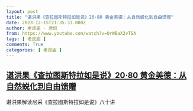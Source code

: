 ```yaml
---
layout: post
title: "谌洪果《查拉图斯特拉如是说》20·80 黄金美德：从自然蜕化到自由馈赠"
date: 2023-12-15T21:35:33.000Z
author: 老虎庙 · 虎侃
from: https://www.youtube.com/watch?v=OrWBaX2vTSA
tags: [ 老虎庙 ]
comments: True
categories: [ 老虎庙 ]
---
```

<!--1702676133000-->
[谌洪果《查拉图斯特拉如是说》20·80 黄金美德：从自然蜕化到自由馈赠](https://www.youtube.com/watch?v=OrWBaX2vTSA)
------

<div>
谌洪果解读尼采《查拉图斯特拉如是说》八十讲
</div>

